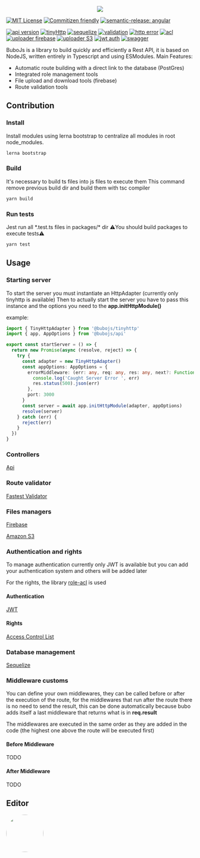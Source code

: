 <p align="center">
  <a href="https://www.owlie.xyz">
    <img src="https://owlie.xyz/bubo/bubo-js.png">
  </a>
</p>

[![MIT License](https://img.shields.io/badge/License-MIT-green.svg)](https://opensource.org/license/mit/) [![Commitizen friendly](https://img.shields.io/badge/commitizen-friendly-brightgreen.svg)](http://commitizen.github.io/cz-cli/) [![semantic-release: angular](https://img.shields.io/badge/semantic--release-angular-e10079?logo=semantic-release)](https://github.com/semantic-release/semantic-release)

[![api version](https://img.shields.io/npm/v/@bubojs/api?label=api)](https://www.npmjs.com/package/@bubojs/api)
[![tinyHttp](https://img.shields.io/npm/v/@bubojs/tinyhttp?label=tinyhttp)]()
[![sequelize](https://img.shields.io/npm/v/@bubojs/sequelize?label=sequelize)](https://www.npmjs.com/package/@bubojs/sequelize)
[![validation](https://img.shields.io/npm/v/@bubojs/validation?label=validation)](https://www.npmjs.com/package/@bubojs/validation)
[![http error](https://img.shields.io/npm/v/@bubojs/http-errors?label=http-errors)]()
[![acl](https://img.shields.io/npm/v/@bubojs/acl?label=acl)](https://www.npmjs.com/package/@bubojs/acl)
[![uploader firebase](https://img.shields.io/npm/v/@bubojs/uploader-firebase?label=uploader-firebase)](https://www.npmjs.com/package/@bubojs/uploader-firebase)
[![uploader S3](https://img.shields.io/npm/v/@bubojs/uploader-aws-s3?label=uploader-aws-s3)](https://www.npmjs.com/package/@bubojs/uploader-aws-s3)
[![jwt auth](https://img.shields.io/npm/v/@bubojs/strategy-jwt?label=strategy-jwt)](https://www.npmjs.com/package/@bubojs/strategy-jwt)
[![swagger](https://img.shields.io/npm/v/@bubojs/swagger?label=swagger)](https://www.npmjs.com/package/@bubojs/swagger)




BuboJs is a library to build quickly and efficiently a Rest API, it is based on NodeJS, written entirely in Typescript and using ESModules.
Main Features:

- Automatic route building with a direct link to the database (PostGres)
- Integrated role management tools
- File upload and download tools (firebase)
- Route validation tools

## Contribution

### Install

Install modules using lerna bootstrap to centralize all modules in root node_modules.

```bash
lerna bootstrap
```

### Build

It's necessary to build ts files into js files to execute them
This command remove previous build dir and build them with tsc compiler

```bash
yarn build
```

### Run tests

Jest run all \*.test.ts files in packages/\* dir
⚠️You should build packages to execute tests⚠️

```bash
yarn test
```

## Usage

### Starting server

To start the server you must instantiate an HttpAdapter (currently only tinyhttp is available)
Then to actually start the server you have to pass this instance and the options you need to the 
__app.initHttpModule()__

example:

```ts
import { TinyHttpAdapter } from '@bubojs/tinyhttp'
import { app, AppOptions } from '@bubojs/api'

export const startServer = () => {
  return new Promise(async (resolve, reject) => {
    try {
      const adapter = new TinyHttpAdapter()
      const appOptions: AppOptions = {
        errorMiddleware: (err: any, req: any, res: any, next?: Function) => {
          console.log('Caught Server Error ', err)
          res.status(500).json(err)
        },
        port: 3000
      }
      const server = await app.initHttpModule(adapter, appOptions)
      resolve(server)
    } catch (err) {
      reject(err)
    }
  })
}

```

### Controllers

[Api](packages/api/README.md)

### Route validator

[Fastest Validator](packages/validation/README.md)

### Files managers

[Firebase](packages/providers/uploader-firebase/README.md)

[Amazon S3](packages/providers/uploader-aws-s3/README.md)

### Authentication and rights

To manage authentication currently only JWT is available but you can add your authentication system and others will be added later

For the rights, the library [role-acl](https://github.com/tensult/role-acl) is used

#### Authentication

[JWT](/packages/strategies/strategy-jwt/README.md)

#### Rights

[Access Control List](/packages/acl/README.md)

### Database management

[Sequelize](packages/sequelize/README.md)

### Middleware customs

You can define your own middlewares, they can be called before or after the execution of the route, for the middlewares that run after the route there is no need to send the result, this can be done automatically because bubo adds itself a last middleware that returns what is in __req.result__

The middlewares are executed in the same order as they are added in the code (the highest one above the route will be executed first)

#### Before Middleware

TODO

#### After Middleware

TODO

## Editor

<p>
  <a href="https://www.owlie.xyz">
    <img style="border-radius:50%" width="100" height="100" src="https://www.owlie.xyz/bubo/owlielogo.png">
  </a>
</p>